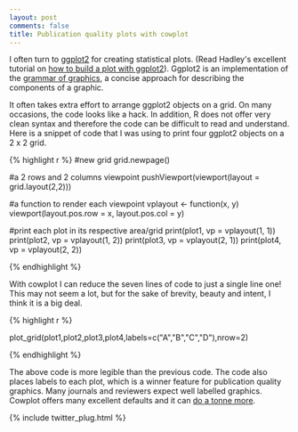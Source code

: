 ```yaml
---
layout: post
comments: false
title: Publication quality plots with cowplot
---
```


I often turn to [ggplot2](http://docs.ggplot2.org/current/) for creating statistical plots.
(Read Hadley's excellent tutorial on [how to build a plot with ggplot2](https://rpubs.com/hadley/ggplot2-layers)). 
Ggplot2 is an implementation of the [grammar of graphics](http://www.tandfonline.com/doi/abs/10.1198/jcgs.2009.07098),
a concise approach for describing the components of a graphic.

It often takes extra effort to arrange ggplot2 objects on a grid. On many occasions,  the code looks like a hack.
In addition, R does not offer very clean syntax and therefore the code can be difficult to read and understand.
Here is a snippet of code that I was using to print four ggplot2 objects on a 2 x 2 grid.

{% highlight r %}
  #new grid
  grid.newpage()
  
  #a 2 rows and 2 columns viewpoint
  pushViewport(viewport(layout = grid.layout(2,2)))

  #a function to render each viewpoint
  vplayout <- function(x, y) viewport(layout.pos.row = x, layout.pos.col = y)

  #print each plot in its respective area/grid
  print(plot1, vp = vplayout(1, 1))
  print(plot2, vp = vplayout(1, 2))
  print(plot3, vp = vplayout(2, 1))
  print(plot4, vp = vplayout(2, 2))

{% endhighlight %}

With cowplot I can reduce the seven lines of code to just a single line one! This may not seem a lot, but for the sake
of brevity, beauty and intent, I think it is a big deal.

{% highlight r %}
  
  plot_grid(plot1,plot2,plot3,plot4,labels=c("A","B","C","D"),nrow=2)

{% endhighlight %}

The above code is more legible than the previous code. The code also places labels to each plot, which 
is a winner feature for publication quality graphics. Many journals and reviewers expect well labelled graphics.
Cowplot offers many excellent defaults and it can [do a tonne more](http://cran.r-project.org/web/packages/cowplot/vignettes/introduction.html).

{% include twitter_plug.html %}
